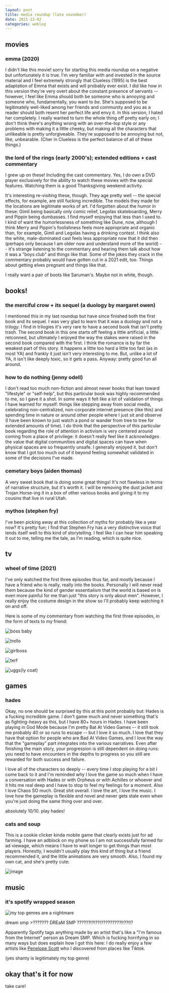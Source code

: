 ```yaml
---
layout: post
title: media roundup (late november)
date: 2021-12-02
categories: weblog
---
```


## movies

### emma (2020)

I didn't like this movie! sorry for starting this media roundup on a negative but unfortunately it is true. I'm very familiar with and invested in the source material and I feel extremely strongly that Clueless (1995) is the best adaptation of Emma that exists and will probably ever exist. 
I did like how in this version they're very overt about the constant presence of servants -- however, I feel like Emma should both be someone who is annoying and someone who, fundamentally, you want to _be_. 
She's supposed to be legitimately well-liked among her friends and community and you as a reader should both resent her perfect life and envy it. In this version, I hated her completely. I really wanted to turn the whole thing off pretty early on; I don't think there's anything wrong with an over-the-top style or any problems with making it a little cheeky, but making all the characters that unlikeable is pretty unforgiveable. They're supposed to be annoying but not, like, unbearable. (Cher in Clueless is the perfect balance of all of these things.)

### the lord of the rings (early 2000's); extended editions + cast commentary

I grew up on these! Including the cast commentary. Yes, I do own a DVD player exclusively for the ability to watch these movies with the special features. Watching them is a good Thanksgiving weekend activity.

It's interesting re-visiting these, though. They age pretty well -- the special effects, for example, are still fucking incredible. The models they made for the locations are legitimate works of art. I'd forgotten about the humor in these: Gimli being basically only comic relief, Legolas skateboarding, Merry and Pippin being dumbasses. I find myself enjoying that less than I used to. 
I kind of want the humorlessness of something like Dune, now, although I think Merry and Pippin's foolishness feels more appropriate and organic than, for example, Gimli and Legolas having a drinking contest.
I think also the white, male-dominated cast feels less appropriate now that it did then (perhaps only because I am older now and understand more of the world) -- it's strange listening to the commentary and hearing them talk about how it was a "boys club" and things like that. Some of the jokes they crack in the commentary probably would have gotten cut in a 2021 edit, too. Things about getting elves pregnant and things like that.

I really want a pair of boots like Saruman's. Maybe not in white, though.

## books!

### the merciful crow + its sequel (a duology by margaret owen)

I mentioned this in my last roundup but have since finished both the first book and its sequel. I was very glad to learn that it was a duology and not a trilogy: I find in trilogies it's very rare to have a second book that isn't pretty trash. The second book in this one starts off feeling a little artificial, a little retconned, but ultimately I enjoyed the way the stakes were raised in the second book compared with the first.
I think the romance is by far the weakest part of this story. It happens a little too hard a little too fast (as in most YA) and frankly it just isn't very interesting to me. But, unlike a lot of YA, it isn't like deeply toxic, so it gets a pass. Anyway: pretty good fun all around.

### how to do nothing (jenny odell)

I don't read too much non-fiction and almost never books that lean toward "lifestyle" or "self-help", but this particular book was highly recommended to me, so I gave it a shot. In some ways it felt like a lot of validation of things I have learned for myself: 
things like stepping away from social media, celebrating non-centralized, non-corporate internet presence (like this) and spending time in nature or around other people where I just sit and observe (I have been known to just watch a pond or wander from tree to tree for extended amounts of time). 
I do think that the perspective of this particular book regarding the role of attention in activism is very centered around coming from a place of privilege: it doesn't really feel like it acknowledges the value that digital communities and digital spaces can have when physical spaces are so frequently unsafe. I generally enjoyed it, but don't know that I got too much out of it beyond feeling somewhat validated in some of the decisions I've made. 

### cemetary boys (aiden thomas)

A very sweet book that is doing some great things! It's not flawless in terms of narrative structure, but it's worth it. I will be removing the dust jacket and Trojan Horse-ing it in a box of other various books and giving it to my cousins that live in rural Utah.

### mythos (stephen fry)

I've been picking away at this collection of myths for probably like a year now? It's pretty fun; I find that Stephen Fry has a very distinctive voice that lends itself well to this kind of storytelling. I feel like I can hear him speaking it out to me, telling me the tale, as I'm reading, which is quite nice.

## tv

### wheel of time (2021)

I've only watched the first three episodes thus far, and mostly because I have a friend who is really, really into the books. 
Personally I will never read them because the kind of gender essentialism that the world is based on is even more painful for me than just "this story is only about men". 
However, I really enjoy the costume design in the show so I'll probably keep watching it on and off. 

Here is some of my commentary from watching the first three episodes, in the form of texts to my friend:

![boss baby](https://user-images.githubusercontent.com/91703680/144531910-6f6036fc-2cb9-4c0c-8114-82ae9c51923d.png)

![trello](https://user-images.githubusercontent.com/91703680/144532038-4069227a-33e1-4348-af5f-b7d8b0130bd0.png)

![girlboss](https://user-images.githubusercontent.com/91703680/144532090-24097794-bfa4-4347-9cbb-935c480140c8.png)

![terf](https://user-images.githubusercontent.com/91703680/144532124-e1aba221-ee75-4684-8dc5-c7f10254403e.png)

![uggs(ly coat)](https://user-images.githubusercontent.com/91703680/144531977-1e388387-c9ac-46bf-ae60-5da13c5e4321.png)

## games 

### hades

Okay, no one should be surprised by this at this point probably but: Hades is a fucking incredible game. I don't game much and never something that's as fighting-heavy as this, but I have 80+ hours in Hades. 
I have been playing in God Mode because I'm pretty Bat At Video Games -- it still took me probably 40 or so runs to escape -- but I love it so much. I love that they have that option for people who are Bad At Video Games, and I love the way that the "gameplay" part integrates into the various narratives. Even after finishing the main story, your progression is still dependent on doing runs: you need to have encounters in the depths to progress so you still are rewarded for both success and failure. 

I love all of the characters so deeply -- every time I stop playing for a bit I come back to it and I'm reminded why I love the game so much when I have a conversation with Hades or with Orpheus or with Achilles or whoever and it hits me real deep and I have to stop to feel my feelings for a moment. Also I love Chaos SO much.
Great shit overall. I love the art, I love the music. I love how the gameplay is flexible and novel and never gets stale even when you're just doing the same thing over and over. 

absolutely 10/10. play hades!

### cats and soup

This is a cookie clicker kinda mobile game that clearly exists just for ad farming. I have an adblock on my phone so I am not successfully farmed for ad viewage, which means I have to wait longer to get things than most players. 
Honestly, I wouldn't usually play this kind of thing but a friend recommended it, and the little animations are very smooth. Also, I found my own cat, and she's pretty cute:

![image](https://user-images.githubusercontent.com/91703680/144529038-bfd53f02-1fff-45c0-a141-c19052348683.png)

## music

### it's spotify wrapped season

![my top genres are a nightmare](https://user-images.githubusercontent.com/91703680/144528544-b03b1057-401d-4fa8-bc4a-939b9d36f9d4.png)

dream smp >??????? DREaM SMP ??????!?!??!?????????!!??!!?

Apparently Spotify tags anything made by an artist that's like a "I'm famous from the Internet" person as Dream SMP. Which is fucking horrifying in so many ways but does explain how I got this here: I do really enjoy a few artists like [Penelope Scott](https://youtu.be/LpxT9TLGoLI) who I discovered from places like Tiktok.

(yes shanty is legitimately my top genre)

## okay that's it for now

take care!

